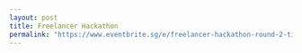 ```yaml
---
layout: post
title: Freelancer Hackathon
permalink: "https://www.eventbrite.sg/e/freelancer-hackathon-round-2-tickets-51132977111"
---
```

